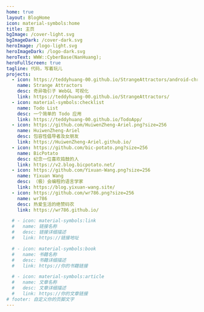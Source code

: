 ```yaml
---
home: true
layout: BlogHome
icon: material-symbols:home
title: 主页
bgImage: /cover-light.svg
bgImageDark: /cover-dark.svg
heroImage: /logo-light.svg
heroImageDark: /logo-dark.svg
heroText: WWW::CyberBase(NanHuang);
heroFullScreen: true
tagline: 代码，写着玩儿
projects:
  - icon: https://teddyhuang-00.github.io/StrangeAttractors/android-chrome-512x512.png
    name: Strange Attractors
    desc: 奇异吸引子 WebGL 可视化
    link: https://teddyhuang-00.github.io/StrangeAttractors/
  - icon: material-symbols:checklist
    name: Todo List
    desc: 一个简单的 Todo 应用
    link: https://teddyhuang-00.github.io/TodoApp/
  - icon: https://github.com/HuiwenZheng-Ariel.png?size=256
    name: HuiwenZheng-Ariel
    desc: 包容性倡导者及女朋友
    link: https://HuiwenZheng-Ariel.github.io/
  - icon: https://github.com/bic-potato.png?size=256
    name: BicPotato
    desc: 纪念一位喜欢捣鼓的人
    link: https://v2.blog.bicpotato.net/
  - icon: https://github.com/Yixuan-Wang.png?size=256
    name: Yixuan Wang
    desc: （极）会编程的语言学家
    link: https://blog.yixuan-wang.site/
  - icon: https://github.com/wr786.png?size=256
    name: wr786
    desc: 热爱生活的绝赞码农
    link: https://wr786.github.io/

  # - icon: material-symbols:link
  #   name: 链接名称
  #   desc: 链接详细描述
  #   link: https://链接地址

  # - icon: material-symbols:book
  #   name: 书籍名称
  #   desc: 书籍详细描述
  #   link: https://你的书籍链接

  # - icon: material-symbols:article
  #   name: 文章名称
  #   desc: 文章详细描述
  #   link: https://你的文章链接
# footer: 自定义你的页脚文字
---
```

